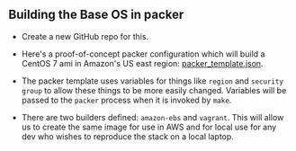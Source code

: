 Building the Base OS in packer
-

- Create a new GitHub repo for this.

- Here's a proof-of-concept packer configuration which will build a CentOS 7 ami
in Amazon's US east region: [packer_template.json](packer_template.json).

- The packer template uses variables for things like `region` and `security group` to allow these things to be more easily changed. Variables will be passed to the `packer` process when it is invoked by `make`.

- There are two builders defined: `amazon-ebs` and `vagrant`. This will allow us to create the same image for use in AWS and for local use for any dev who wishes to reproduce the stack on a local laptop.
